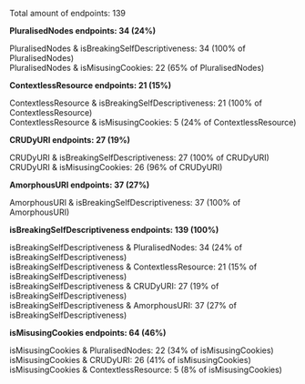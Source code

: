 Total amount of endpoints: 139

**PluralisedNodes endpoints: 34 (24%)**

PluralisedNodes & isBreakingSelfDescriptiveness: 34 (100% of PluralisedNodes)  
PluralisedNodes & isMisusingCookies: 22 (65% of PluralisedNodes)  

**ContextlessResource endpoints: 21 (15%)**

ContextlessResource & isBreakingSelfDescriptiveness: 21 (100% of ContextlessResource)  
ContextlessResource & isMisusingCookies: 5 (24% of ContextlessResource)  

**CRUDyURI endpoints: 27 (19%)**

CRUDyURI & isBreakingSelfDescriptiveness: 27 (100% of CRUDyURI)  
CRUDyURI & isMisusingCookies: 26 (96% of CRUDyURI)  

**AmorphousURI endpoints: 37 (27%)**

AmorphousURI & isBreakingSelfDescriptiveness: 37 (100% of AmorphousURI)  

**isBreakingSelfDescriptiveness endpoints: 139 (100%)**

isBreakingSelfDescriptiveness & PluralisedNodes: 34 (24% of isBreakingSelfDescriptiveness)  
isBreakingSelfDescriptiveness & ContextlessResource: 21 (15% of isBreakingSelfDescriptiveness)  
isBreakingSelfDescriptiveness & CRUDyURI: 27 (19% of isBreakingSelfDescriptiveness)  
isBreakingSelfDescriptiveness & AmorphousURI: 37 (27% of isBreakingSelfDescriptiveness)  

**isMisusingCookies endpoints: 64 (46%)**

isMisusingCookies & PluralisedNodes: 22 (34% of isMisusingCookies)  
isMisusingCookies & CRUDyURI: 26 (41% of isMisusingCookies)  
isMisusingCookies & ContextlessResource: 5 (8% of isMisusingCookies)  